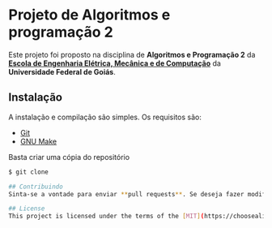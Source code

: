 # Projeto de Algoritmos e programação 2

Este projeto foi proposto na disciplina de **Algoritmos e Programação 2** da [**Escola de Engenharia Elétrica, Mecânica e de Computação**](https://emc.ufg.br/) da **Universidade Federal de Goiás**.

## Instalação

A instalação e compilação são simples. Os requisitos são:

* [Git](https://git-scm.com/)
* [GNU Make](https://www.gnu.org/software/make/)

Basta criar uma cópia do repositório
```bash
$ git clone

## Contribuindo
Sinta-se a vontade para enviar **pull requests**. Se deseja fazer modificações maiores, por favor, abra uma **issue** para discutirmos sobre as mudanças.

## License
This project is licensed under the terms of the [MIT](https://choosealicense.com/licenses/mit/) license.
